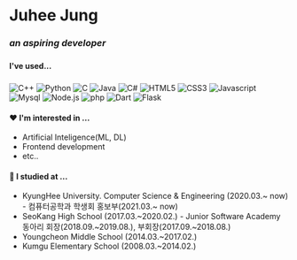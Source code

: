 # Juhee Jung
###
### _an aspiring developer_
###
###
###
###
#### I've used...
###
![C++](https://img.shields.io/badge/C++-00599C?style=flat-square&logo=c%2B%2B&logoColor=white) ![Python](https://img.shields.io/badge/Python-3776AB?style=flat-square&logo=python&logoColor=white) ![C](https://img.shields.io/badge/C-A8B9CC?style=flat-square&logo=c&logoColor=white) ![Java](https://img.shields.io/badge/Java-007396?style=flat-square&logo=java&logoColor=white) ![C#](https://img.shields.io/badge/C%23-734F96?style=flat-square) ![HTML5](https://img.shields.io/badge/HTML5-E34F26?style=flat-square&logo=HTML5&logoColor=white) ![CSS3](https://img.shields.io/badge/CSS3-1572B6?style=flat-square&logo=CSS3&logoColor=white) ![Javascript](https://img.shields.io/badge/JavaScript-F7DF1E?style=flat-square&logo=Javascript&logoColor=white)
![Mysql](https://img.shields.io/badge/MySQL-4479A1?style=flat-square&logo=MySQL&logoColor=white) ![Node.js](https://img.shields.io/badge/Node.js-339933?style=flat-square&logo=Node%2Ejs&logoColor=white) ![php](https://img.shields.io/badge/php-777BB4?style=flat-square&logo=php&logoColor=white) ![Dart](https://img.shields.io/badge/Dart-0175C2?style=flat-square&logo=dart&logoColor=white) ![Flask](https://img.shields.io/badge/Flask-000000?style=flat-square&logo=flask&logoColor=white)


#### :heart:    I'm interested in ...

- Artificial Inteligence(ML, DL)
- Frontend development
- etc..

#### :green_heart:  I studied at ...

- KyungHee University. Computer Science & Engineering (2020.03.~ now) - 컴퓨터공학과 학생회 홍보부(2021.03.~ now)
- SeoKang High School (2017.03.~2020.02.) - Junior Software Academy 동아리 회장(2018.09.~2019.08.), 부회장(2017.09.~2018.08.)
- Youngcheon Middle School (2014.03.~2017.02.)
- Kumgu Elementary School (2008.03.~2014.02.)
